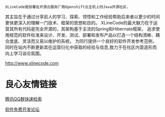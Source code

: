 	XLineCode是部署在开源云服务厂商Openshift云主机上的Java开源社区，
其主旨在于通过分享前人的学习、探索、领悟和工作经验帮助后来者以更少的时间更快更深入的理解一门技术、框架的思想和目的。
	XLineCode的最大魅力在于运营其所有代码是完全开源的，其架构基于主流的Spring和Hibernate框架，
追求使用规范的软件标准来设计、开发、测试、部署和发布产品以打造一个结构清晰、耦合度底、灵活而又易以维护的系统，
为同行提供一个良好的软件开发参考范例，同时在站内不断更新其在运营衍化中获取的经验与信息,致力于在社区内营造形而向上学习谈论氛围。

http://www.xlinecode.com

 # 良心友情链接

[腾讯QQ群快速检索](http://u.720life.cn/s/8cf73f7c)

[软件免费开发论坛](http://u.720life.cn/s/bbb01dc0)
